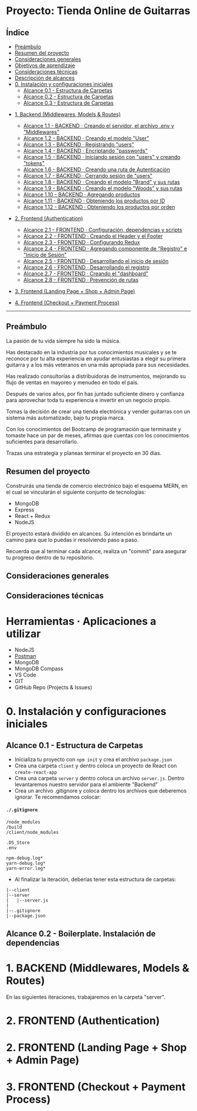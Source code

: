 # Proyecto: Tienda Online de Guitarras

## Índice

- [Preámbulo](#preámbulo)
- [Resumen del proyecto](#resumen-del-proyecto)
- [Consideraciones generales](#consideraciones-generales)
- [Objetivos de aprendizaje](#objetivos-de-aprendizaje)
- [Consideraciones técnicas](#consideraciones-técnicas)
- [Descripción de alcances](#alcances)
- [0. Instalación y configuraciones iniciales](#alcances-0)
  - [Alcance 0.1 - Estructura de Carpetas](#alcances-01)
  - [Alcance 0.2 - Estructura de Carpetas](#alcances-02)
  - [Alcance 0.3 - Estructura de Carpetas](#alcances-03)
  
* [1. Backend (Middlewares, Models & Routes)](#iteraciones)
  * [Alcance 1.1 - BACKEND · Creando el servidor, el archivo .env y "Middlewares"]()
  * [Alcance 1.2 - BACKEND · Creando el modelo "User"]()
  * [Alcance 1.3 - BACKEND · Registrando "users"]()
  * [Alcance 1.4 - BACKEND · Encriptando "passwords"]()
  * [Alcance 1.5 - BACKEND · Iniciando sesión con "users" y creando "tokens"]()
  * [Alcance 1.6 - BACKEND · Creando una ruta de Autenticación]()
  * [Alcance 1.7 - BACKEND · Cerrando sesión de "users"]()
  * [Alcance 1.8 - BACKEND · Creando el modelo "Brand" y sus rutas]()
  * [Alcance 1.9 - BACKEND · Creando el modelo "Woods" y sus rutas]()
  * [Alcance 1.10 - BACKEND · Agregando productos]()
  * [Alcance 1.11 - BACKEND · Obteniendo los productos por ID]()
  * [Alcance 1.12 - BACKEND · Obteniendo los productos por orden]()
  
* [2. Frontend (Authentication)](#iteraciones)

  * [Alcance 2.1 - FRONTEND · Configuración, dependencias y scripts]()
  * [Alcance 2.2 - FRONTEND · Creando el Header y el Footer]()
  * [Alcance 2.3 - FRONTEND · Configurando Redux]()
  * [Alcance 2.4 - FRONTEND · Agregando componente de "Registro" e "Inicio de Sesión"]()
  * [Alcance 2.5 - FRONTEND · Desarrollando el inicio de sesión]()
  * [Alcance 2.6 - FRONTEND · Desarrollando el registro]()
  * [Alcance 2.7 - FRONTEND · Creando el "dashboard"]()
  * [Alcance 2.8 - FRONTEND · Prevención de rutas]()

* [3. Frontend (Landing Page + Shop + Admin Page)](#iteraciones)

* [4. Frontend (Checkout + Payment Process)](#iteraciones)

***

## Preámbulo

La pasión de tu vida siempre ha sido la música. 

Has destacado en la industria por tus conocimientos musicales y se te reconoce por tu alta experiencia en ayudar entusiastas a elegir su primera guitarra y a los más veteranos en una más apropiada para sus necesidades. 

Has realizado consultorías a distribuidoras de instrumentos, mejorando su flujo de ventas en mayoreo y menudeo en todo el país.

Después de varios años, por fin has juntado suficiente dinero y confianza para aprovechar toda tu experiencia e invertir en un negocio propio.

Tomas la decisión de crear una tienda electrónica y vender guitarras con un sistema más automatizado, bajo tu propia marca. 

Con los conocimientos del Bootcamp de programación que terminaste y tomaste hace un par de meses, afirmas que cuentas con los conocimientos suficientes para desarrollarlo.

Trazas una estrategia y planeas terminar el proyecto en 30 días.


## Resumen del proyecto

Construirás una tienda de comercio electrónico bajo el esquema MERN, en el cual se vincularán el siguiente conjunto de tecnologías:

- MongoDB
- Express
- React + Redux
- NodeJS

El proyecto estará dividido en alcances. Su intención es brindarte un camino para que lo puedas ir resolviendo paso a paso.

Recuerda que al terminar cada alcance, realiza un "commit" para asegurar tu progreso dentro de tu repositorio.

## Consideraciones generales

## Consideraciones técnicas

# Herramientas · Aplicaciones a utilizar 

* NodeJS
* [Postman](https://www.getpostman.com/)
* MongoDB
* MongoDB Compass
* VS Code
* GIT
* GitHub Repo (Projects & Issues)


# 0. Instalación y configuraciones iniciales

## Alcance 0.1 - Estructura de Carpetas

- Inicializa tu proyecto con `npm init` y crea el archivo `package.json`
- Crea una carpeta `client` y dentro coloca un proyecto de React con `create-react-app`
- Crea una carpeta `server` y dentro coloca un archivo `server.js`. Dentro levantaremos nuestro servidor para el ambiente "Backend"
- Crea un archivo .gitignore y coloca dentro los archivos que deberemos ignorar. Te recomendamos colocar:

#### `./.gitignore`
```
/node_modules
/build
/client/node_modules

.DS_Store
.env

npm-debug.log*
yarn-debug.log*
yarn-error.log*
```

- Al finalizar la iteración, deberías tener esta estructura de carpetas:

```
|--client
|--server
|   |--server.js
|  
|--.gitignore
|--package.json
```


## Alcance 0.2 - Boilerplate. Instalación de dependencias

# 1. BACKEND (Middlewares, Models & Routes)

En las siguientes iteraciones, trabajaremos en la carpeta "server".

# 2. FRONTEND (Authentication)

# 2. FRONTEND (Landing Page + Shop + Admin Page)

# 3. FRONTEND (Checkout + Payment Process)






